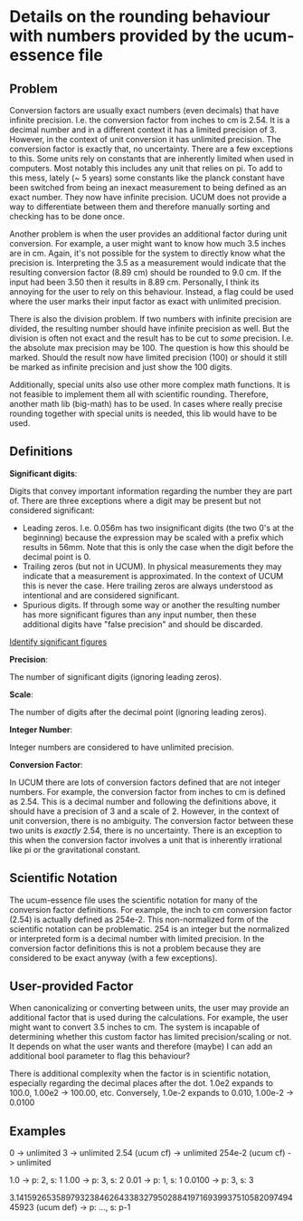 # Details on the rounding behaviour with numbers provided by the ucum-essence file

## Problem

Conversion factors are usually exact numbers (even decimals) that have infinite precision. I.e. the conversion factor from
inches to cm is 2.54. It is a decimal number and in a different context it has a limited precision of 3. However, in the
context of unit conversion it has unlimited precision. The conversion factor is exactly that, no uncertainty.
There are a few exceptions to this. Some units rely on constants that are inherently limited when used in computers. Most
notably this includes any unit that relies on pi. To add to this mess, lately (~ 5 years) some constants like the planck
constant have been switched from being an inexact measurement to being defined as an exact number. They now have infinite
precision. UCUM does not provide a way to differentiate between them and therefore manually sorting and checking has to be
done once. 

Another problem is when the user provides an additional factor during unit conversion. For example, a user might want to
know how much 3.5 inches are in cm. Again, it's not possible for the system to directly know what the precision is.
Interpreting the 3.5 as a measurement would indicate that the resulting conversion factor (8.89 cm) should be rounded to
9.0 cm. If the input had been 3.50 then it results in 8.89 cm. Personally, I think its annoying for the user to rely on this
behaviour. Instead, a flag could be used where the user marks their input factor as exact with unlimited precision.

There is also the division problem. If two numbers with infinite precision are divided, the resulting number should have
infinite precision as well. But the division is often not exact and the result has to be cut to *some* precision. I.e. the
absolute max precision may be 100. The question is how this should be marked. Should the result now have limited precision (100)
or should it still be marked as infinite precision and just show the 100 digits.

Additionally, special units also use other more complex math functions. It is not feasible to implement them all with scientific
rounding. Therefore, another math lib (big-math) has to be used. In cases where really precise rounding together with
special units is needed, this lib would have to be used. 


## Definitions

**Significant digits**:

Digits that convey important information regarding the number they are part of.
There are three exceptions where a digit may be present but not considered significant:
- Leading zeros. I.e. 0.056m has two insignificant digits (the two 0's at the beginning) because the expression
may be scaled with a prefix which results in 56mm. Note that this is only the case when the digit before the
decimal point is 0.
- Trailing zeros (but not in UCUM). In physical measurements they may indicate that a measurement is approximated.
In the context of UCUM this is never the case. Here trailing zeros are always understood as intentional and are considered significant.
- Spurious digits. If through some way or another the resulting number has more significant figures than any input
number, then these additional digits have "false precision" and should be discarded.

[Identify significant figures](https://en.wikipedia.org/wiki/Significant_figures#Identifying_significant_figures)

**Precision**: 

The number of significant digits (ignoring leading zeros).

**Scale**:

The number of digits after the decimal point (ignoring leading zeros).

**Integer Number**:

Integer numbers are considered to have unlimited precision.

**Conversion Factor**:

In UCUM there are lots of conversion factors defined that are not integer numbers. For example, the conversion factor
from inches to cm is defined as 2.54. This is a decimal number and following the definitions above, it should have a
precision of 3 and a scale of 2. However, in the context of unit conversion, there is no ambiguity. The conversion factor
between these two units is *exactly* 2.54, there is no uncertainty. There is an exception to this when the conversion
factor involves a unit that is inherently irrational like pi or the gravitational constant.

## Scientific Notation

The ucum-essence file uses the scientific notation for many of the conversion factor definitions. For example,
the inch to cm conversion factor (2.54) is actually defined as 254e-2. This non-normalized form of the scientific notation
can be problematic. 254 is an integer but the normalized or interpreted form is a decimal number with limited precision.
In the conversion factor definitions this is not a problem because they are considered to be exact anyway (with a few exceptions).

## User-provided Factor

When canonicalizing or converting between units, the user may provide an additional factor that is used during the calculations.
For example, the user might want to convert 3.5 inches to cm. The system is incapable of determining whether this custom
factor has limited precision/scaling or not. It depends on what the user wants and therefore (maybe) I can add an additional
bool parameter to flag this behaviour?

There is additional complexity when the factor is in scientific notation, especially regarding the decimal places after the dot.
1.0e2 expands to 100.0, 1.00e2 -> 100.00, etc. Conversely, 1.0e-2 expands to 0.010, 1.00e-2 -> 0.0100

## Examples

0 -> unlimited
3 -> unlimited
2.54 (ucum cf) -> unlimited
254e-2 (ucum cf) -> unlimited

1.0 -> p: 2, s: 1
1.00 -> p: 3, s: 2
0.01 -> p: 1, s: 1
0.0100 -> p: 3, s: 3

3.1415926535897932384626433832795028841971693993751058209749445923 (ucum def) -> p: ..., s: p-1
